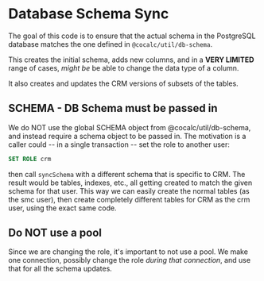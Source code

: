 # Database Schema Sync

The goal of this code is to ensure that the actual schema in the PostgreSQL
database matches the one defined in `@cocalc/util/db-schema`.

This creates the initial schema, adds new columns, and in a **VERY LIMITED**
range of cases, _might be_ be able to change the data type of a column.

It also creates and updates the CRM versions of subsets of the tables.

## SCHEMA \- DB Schema must be passed in

We do NOT use the global SCHEMA object from @cocalc/util/db\-schema, and instead require a schema object to be passed in. The motivation is a caller could \-\- in a single transaction \-\- set the role to another user:

```sql
SET ROLE crm
```

then call `syncSchema` with a different schema that is specific to CRM. The result would be tables, indexes, etc., all getting created to match the given schema for that user. This way we can easily create the normal tables \(as the smc user\), then create completely different tables for CRM as the crm user, using the exact same code.

## Do NOT use a pool

Since we are changing the role, it's important to not use a pool. We make one
connection, possibly change the role *during that connection*, and use that for
all the schema updates.
